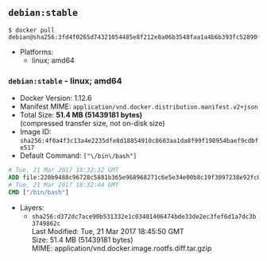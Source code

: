 ## `debian:stable`

```console
$ docker pull debian@sha256:3fd4f0265d74321054485e8f212e8a06b3548faa1a4b6b393fc52890f61da5a3
```

-	Platforms:
	-	linux; amd64

### `debian:stable` - linux; amd64

-	Docker Version: 1.12.6
-	Manifest MIME: `application/vnd.docker.distribution.manifest.v2+json`
-	Total Size: **51.4 MB (51439181 bytes)**  
	(compressed transfer size, not on-disk size)
-	Image ID: `sha256:4f0a4f3c13a4e2235dfe8d18854910c8603aa1da8f99f198954baef9cdbfe517`
-	Default Command: `["\/bin\/bash"]`

```dockerfile
# Tue, 21 Mar 2017 18:32:32 GMT
ADD file:220b9488c96728c5881b365e968968271c6e5e34e00b8c19f3097238e92fc870 in / 
# Tue, 21 Mar 2017 18:32:44 GMT
CMD ["/bin/bash"]
```

-	Layers:
	-	`sha256:d372dc7ace90b531332e1c03401406474bde33de2ec3fef6d1a7dc3b3749862c`  
		Last Modified: Tue, 21 Mar 2017 18:45:50 GMT  
		Size: 51.4 MB (51439181 bytes)  
		MIME: application/vnd.docker.image.rootfs.diff.tar.gzip
